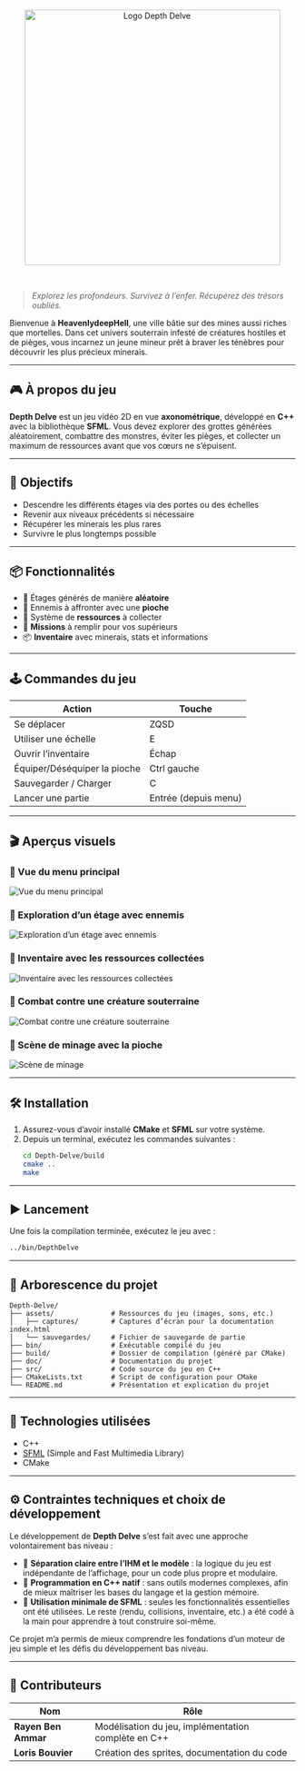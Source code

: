 
<br/>
<p align="center">
  <img src="assets/captures/logo.png" alt="Logo Depth Delve" width="450"/>
</p>

<br/>

> *Explorez les profondeurs. Survivez à l’enfer. Récupérez des trésors oubliés.*

Bienvenue à **HeavenlydeepHell**, une ville bâtie sur des mines aussi riches que mortelles. Dans cet univers souterrain infesté de créatures hostiles et de pièges, vous incarnez un jeune mineur prêt à braver les ténèbres pour découvrir les plus précieux minerais.

---

## 🎮 À propos du jeu

**Depth Delve** est un jeu vidéo 2D en vue **axonométrique**, développé en **C++** avec la bibliothèque **SFML**. Vous devez explorer des grottes générées aléatoirement, combattre des monstres, éviter les pièges, et collecter un maximum de ressources avant que vos cœurs ne s’épuisent.

---

## 🧭 Objectifs

- Descendre les différents étages via des portes ou des échelles
- Revenir aux niveaux précédents si nécessaire
- Récupérer les minerais les plus rares
- Survivre le plus longtemps possible

---

## 📦 Fonctionnalités

- 🧱 Étages générés de manière **aléatoire**
- 👾 Ennemis à affronter avec une **pioche**
- 💎 Système de **ressources** à collecter
- 🧭 **Missions** à remplir pour vos supérieurs
- 📦 **Inventaire** avec minerais, stats et informations

---

## 🕹️ Commandes du jeu

| Action                      | Touche                |
|----------------------------|-----------------------|
| Se déplacer                | ZQSD                  |
| Utiliser une échelle       | E                     |
| Ouvrir l’inventaire        | Échap                 |
| Équiper/Déséquiper la pioche | Ctrl gauche         |
| Sauvegarder / Charger      | C                     |
| Lancer une partie          | Entrée (depuis menu)  |

---

## 🎬 Aperçus visuels

### 📌 Vue du menu principal  
![Vue du menu principal](assets/captures/menu.png)

### 📌 Exploration d’un étage avec ennemis  
![Exploration d’un étage avec ennemis](assets/captures/exploration.png)

### 📌 Inventaire avec les ressources collectées  
![Inventaire avec les ressources collectées](assets/captures/inventaire.png)

### 📌 Combat contre une créature souterraine  
![Combat contre une créature souterraine](assets/captures/combat.png)

### 📌 Scène de minage avec la pioche  
![Scène de minage](assets/captures/minage.png)

---

## 🛠️ Installation

1. Assurez-vous d’avoir installé **CMake** et **SFML** sur votre système.
2. Depuis un terminal, exécutez les commandes suivantes :
   ```bash
   cd Depth-Delve/build
   cmake ..
   make
   ```

---

## ▶️ Lancement

Une fois la compilation terminée, exécutez le jeu avec :
```bash
../bin/DepthDelve
```

---
## 📁 Arborescence du projet

```
Depth-Delve/
├── assets/              # Ressources du jeu (images, sons, etc.)
│   ├── captures/        # Captures d’écran pour la documentation index.html
│   └── sauvegardes/     # Fichier de sauvegarde de partie
├── bin/                 # Exécutable compilé du jeu
├── build/               # Dossier de compilation (généré par CMake)
├── doc/                 # Documentation du projet
├── src/                 # Code source du jeu en C++
├── CMakeLists.txt       # Script de configuration pour CMake
└── README.md            # Présentation et explication du projet
```


---

## 🔧 Technologies utilisées

- C++
- [SFML](https://www.sfml-dev.org/) (Simple and Fast Multimedia Library)
- CMake

---

## ⚙️ Contraintes techniques et choix de développement

Le développement de **Depth Delve** s’est fait avec une approche volontairement bas niveau :

- 🔄 **Séparation claire entre l’IHM et le modèle** : la logique du jeu est indépendante de l’affichage, pour un code plus propre et modulaire.
- 🧵 **Programmation en C++ natif** : sans outils modernes complexes, afin de mieux maîtriser les bases du langage et la gestion mémoire.
- 🧱 **Utilisation minimale de SFML** : seules les fonctionnalités essentielles ont été utilisées. Le reste (rendu, collisions, inventaire, etc.) a été codé à la main pour apprendre à tout construire soi-même.

Ce projet m’a permis de mieux comprendre les fondations d’un moteur de jeu simple et les défis du développement bas niveau.

---

## 👥 Contributeurs

| Nom                  | Rôle                                             |
|----------------------|--------------------------------------------------|
| **Rayen Ben Ammar**  | Modélisation du jeu, implémentation complète en C++ |
| **Loris Bouvier**    | Création des sprites, documentation du code      |
